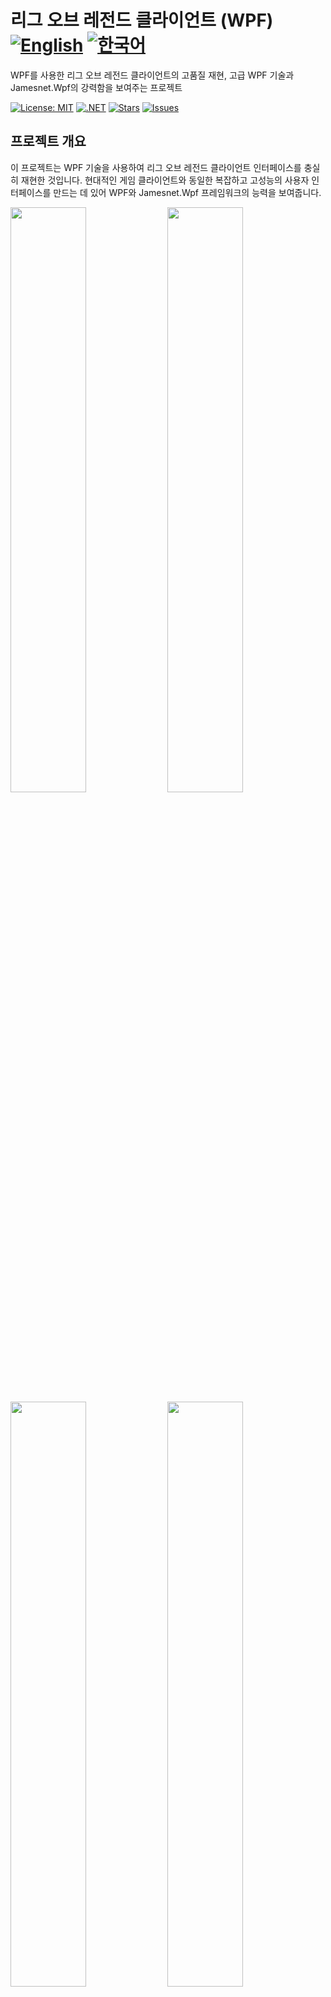 # 리그 오브 레전드 클라이언트 (WPF) [![English](https://img.shields.io/badge/Language-English-blue.svg)](README.md) [![한국어](https://img.shields.io/badge/Language-한국어-red.svg)](README.ko.md)

WPF를 사용한 리그 오브 레전드 클라이언트의 고품질 재현, 고급 WPF 기술과 Jamesnet.Wpf의 강력함을 보여주는 프로젝트

[![License: MIT](https://img.shields.io/badge/License-MIT-yellow.svg)](https://opensource.org/licenses/MIT)
[![.NET](https://img.shields.io/badge/.NET-8.0-blue.svg)](https://dotnet.microsoft.com/download)
[![Stars](https://img.shields.io/github/stars/jamesnet214/leagueoflegends.svg)](https://github.com/jamesnet214/leagueoflegends/stargazers)
[![Issues](https://img.shields.io/github/issues/jamesnet214/leagueoflegends.svg)](https://github.com/jamesnet214/leagueoflegends/issues)

## 프로젝트 개요

이 프로젝트는 WPF 기술을 사용하여 리그 오브 레전드 클라이언트 인터페이스를 충실히 재현한 것입니다. 현대적인 게임 클라이언트와 동일한 복잡하고 고성능의 사용자 인터페이스를 만드는 데 있어 WPF와 Jamesnet.Wpf 프레임워크의 능력을 보여줍니다.

<img src="https://github.com/user-attachments/assets/9aa294d7-be6d-48ac-8d81-8d8eeb2d79dd" width="49%"/>
<img src="https://github.com/user-attachments/assets/ecb3f8e5-829f-4c44-ad1e-db4f61aeed19" width="49%"/>
<img src="https://github.com/user-attachments/assets/0ec377bc-3242-4dbb-9e8e-d763ca8984e5" width="49%"/>  
<img src="https://github.com/user-attachments/assets/f7313f69-9255-4509-ba8c-2c1d9bdbc80e" width="49%"/>  
<img src="https://github.com/user-attachments/assets/2afe65fe-5189-403b-b042-f184f974bbcf" width="49%"/>  
<img src="https://github.com/user-attachments/assets/57c4f317-68c0-46fa-9e76-b46aeab617d0" width="49%"/>  
<img src="https://github.com/user-attachments/assets/1db54994-a3bc-469e-9ca8-b537473f3773" width="49%"/> 
<img src="https://github.com/user-attachments/assets/dc8159c1-dbdd-43ad-865e-6a593882a3b9" width="49%"/> 

## 주요 기능 및 구현 사항
#### 1. 고급 WPF 기술
- [x] 향상된 WPF 개발을 위한 Jamesnet.Wpf 활용
- [x] 유연하고 유지보수가 용이한 코드를 위한 의존성 주입 구현
- [x] 향상된 확장성을 위한 프로젝트 모듈화 및 분산화

#### 2. MVVM 아키텍처
- [x] 코드 생성 및 MVVM 패턴 구현을 위한 CommunityToolkit.Mvvm 사용
- [x] View와 ViewModel 사이의 명확한 관심사 분리

#### 3. 커스텀 컨트롤
- [x] 리그 오브 레전드 UI 컴포넌트와 일치하는 커스텀 WPF 컨트롤 개발
- [x] 고유한 시각적 디자인을 위한 ControlTemplate의 광범위한 사용

#### 4. 복잡한 UI 디자인
- [x] Geometry Path를 사용한 정교한 디자인 요소 구현
- [x] 리그 오브 레전드 클라이언트 인터페이스의 픽셀 퍼펙트 재현

#### 5. 성능 최적화
- [x] 부드러운 UI 상호작용을 위한 효율적인 렌더링 및 리소스 관리
- [x] 최적화된 데이터 바인딩 및 UI 가상화 기술

## 기술 스택
- .NET 8.0
- WPF (Windows Presentation Foundation)
- Jamesnet.Wpf
- CommunityToolkit.Mvvm

## 시작하기
### 필요 조건
- Visual Studio 2022 이상
- .NET 8.0 SDK
- Jamesnet.Wpf NuGet 패키지

### 설치 및 실행
#### 1. 리포지토리 클론:

```
git clone https://github.com/jamesnet214/leagueoflegends.git
```

#### 2. 솔루션 열기
- [x] Visual Studio
- [x] Visual Studio Code
- [x] JetBrains Rider

<img src="https://github.com/user-attachments/assets/af70f422-7057-4e77-a54d-042ee8358d2a" width="32%"/>
<img src="https://github.com/user-attachments/assets/e4feaa10-a107-4b58-8d13-1d8be620ec62" width="32%"/>
<img src="https://github.com/user-attachments/assets/5ff487f6-55e4-43e1-9abf-f8d419ee6943" width="32%"/>

#### 3. 빌드 및 실행
- [x] 시작 프로젝트 설정
- [x] F5를 누르거나 실행 버튼 클릭
- [x] Windows 11 권장

## 학습 기회
이 프로젝트는 WPF 개발자들에게 귀중한 통찰력을 제공합니다:
1. **복잡한 UI 재현**: 정교한 사용자 인터페이스를 재현하는 기술 학습
2. **커스텀 컨트롤 개발**: WPF 커스텀 컨트롤 구축 과정 이해
3. **실전 MVVM**: 복잡한 애플리케이션에서 MVVM 패턴의 실제 구현 사례 확인
4. **Geometry Path 사용**: 정교한 UI 디자인을 위한 Geometry Path 사용 마스터
5. **성능 최적화**: 대규모 WPF 애플리케이션 최적화 전략 학습

## 기여하기
리그 오브 레전드 클라이언트 (WPF) 프로젝트에 대한 기여를 환영합니다! 이슈를 제출하거나, 풀 리퀘스트를 생성하거나, 개선 사항을 제안해 주세요.

## 라이선스
이 프로젝트는 MIT 라이선스 하에 배포됩니다. 자세한 내용은 [LICENSE](LICENSE) 파일을 참조하세요.

## 연락처
- 웹사이트: https://jamesnet.dev
- 이메일: james@jamesnet.dev, vickyqu115@hotmail.com

이 리그 오브 레전드 클라이언트 재현을 통해 복잡한 게임 인터페이스를 재현하는 WPF의 힘을 경험해보세요!
